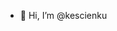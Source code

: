 - 👋 Hi, I’m @kescienku


<!---
kescienku/kescienku is a ✨ special ✨ repository because its `README.md` (this file) appears on your GitHub profile.
You can click the Preview link to take a look at your changes.
--->
